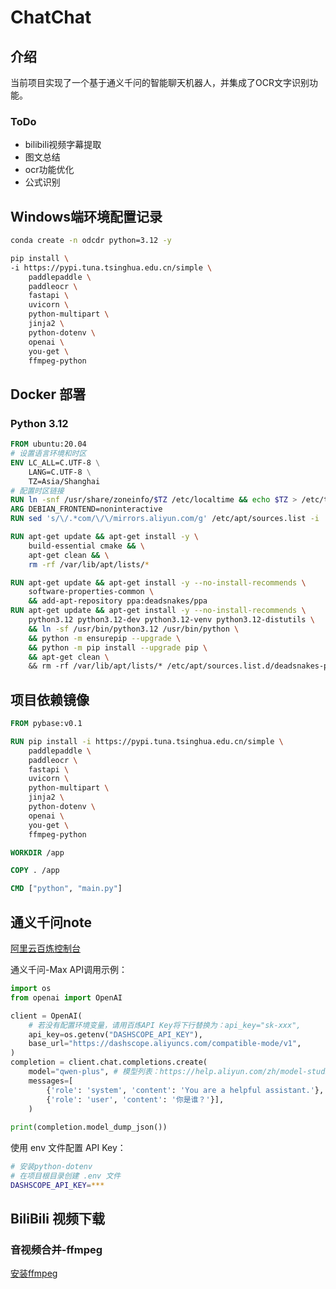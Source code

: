 # ChatChat

## 介绍

当前项目实现了一个基于通义千问的智能聊天机器人，并集成了OCR文字识别功能。

### ToDo

- bilibili视频字幕提取
- 图文总结
- ocr功能优化
- 公式识别

## Windows端环境配置记录

```bash
conda create -n odcdr python=3.12 -y

pip install \
-i https://pypi.tuna.tsinghua.edu.cn/simple \
    paddlepaddle \
    paddleocr \
    fastapi \
    uvicorn \
    python-multipart \
    jinja2 \
    python-dotenv \
    openai \
    you-get \
    ffmpeg-python

```

## Docker 部署

### Python 3.12

```Dockerfile
FROM ubuntu:20.04
# 设置语言环境和时区
ENV LC_ALL=C.UTF-8 \
    LANG=C.UTF-8 \
    TZ=Asia/Shanghai
# 配置时区链接
RUN ln -snf /usr/share/zoneinfo/$TZ /etc/localtime && echo $TZ > /etc/timezone
ARG DEBIAN_FRONTEND=noninteractive
RUN sed 's/\/.*com/\/\/mirrors.aliyun.com/g' /etc/apt/sources.list -i

RUN apt-get update && apt-get install -y \
    build-essential cmake && \
    apt-get clean && \
    rm -rf /var/lib/apt/lists/*

RUN apt-get update && apt-get install -y --no-install-recommends \
    software-properties-common \
    && add-apt-repository ppa:deadsnakes/ppa
RUN apt-get update && apt-get install -y --no-install-recommends \
    python3.12 python3.12-dev python3.12-venv python3.12-distutils \
    && ln -sf /usr/bin/python3.12 /usr/bin/python \
    && python -m ensurepip --upgrade \
    && python -m pip install --upgrade pip \
    && apt-get clean \ 
    && rm -rf /var/lib/apt/lists/* /etc/apt/sources.list.d/deadsnakes-ppa*
```

## 项目依赖镜像

```Dockerfile
FROM pybase:v0.1

RUN pip install -i https://pypi.tuna.tsinghua.edu.cn/simple \
    paddlepaddle \
    paddleocr \
    fastapi \
    uvicorn \
    python-multipart \
    jinja2 \
    python-dotenv \
    openai \
    you-get \
    ffmpeg-python

WORKDIR /app

COPY . /app

CMD ["python", "main.py"]
```

## 通义千问note

[阿里云百炼控制台](https://bailian.console.aliyun.com/)

通义千问-Max API调用示例：

```python
import os
from openai import OpenAI

client = OpenAI(
    # 若没有配置环境变量，请用百炼API Key将下行替换为：api_key="sk-xxx",
    api_key=os.getenv("DASHSCOPE_API_KEY"), 
    base_url="https://dashscope.aliyuncs.com/compatible-mode/v1",
)
completion = client.chat.completions.create(
    model="qwen-plus", # 模型列表：https://help.aliyun.com/zh/model-studio/getting-started/models
    messages=[
        {'role': 'system', 'content': 'You are a helpful assistant.'},
        {'role': 'user', 'content': '你是谁？'}],
    )
    
print(completion.model_dump_json())
```

使用 env 文件配置 API Key：

```bash
# 安装python-dotenv
# 在项目根目录创建 .env 文件
DASHSCOPE_API_KEY=***
```

## BiliBili 视频下载

### 音视频合并-ffmpeg

[安装ffmpeg](https://github.com/BtbN/FFmpeg-Builds/releases)
